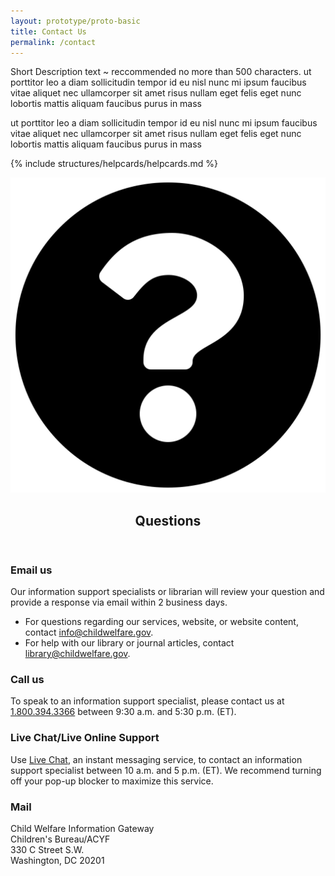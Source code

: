```yaml
---
layout: prototype/proto-basic
title: Contact Us
permalink: /contact
---
```

Short Description text ~ reccommended no more than 500 characters. ut porttitor leo a diam sollicitudin tempor id eu nisl nunc mi ipsum faucibus vitae aliquet nec ullamcorper sit amet risus nullam eget felis eget nunc lobortis mattis aliquam faucibus purus in mass

ut porttitor leo a diam sollicitudin tempor id eu nisl nunc mi ipsum faucibus vitae aliquet nec ullamcorper sit amet risus nullam eget felis eget nunc lobortis mattis aliquam faucibus purus in mass

{% include structures/helpcards/helpcards.md %}

<div class="usa-card__container icon-card">
    <header class="usa-card__header">
        <img src="/assets/img/prototype/question-circle.svg" >
        <h2 class="usa-card__heading">Questions</h2>
    </header>
    <div class="usa-card__body">
        <h3>Email us</h3>
        <p>Our information support specialists or librarian will review your question and provide a response via email within 2 business days.</p>
        <ul>
            <li>For questions regarding our services, website, or website  content, contact <a href="mailto:info@childwelfare.gov">info@childwelfare.gov</a>.</li>
            <li>For help with our library or journal articles, contact <a href="mailto:library@childwelfare.gov">library@childwelfare.gov</a>.</li>
        </ul>
        <h3>Call us</h3>
        <p>To speak to an information support specialist, please contact us at <a href="tel:1.800.394.3366">1.800.394.3366</a> between 9:30 a.m. and 5:30 p.m. (ET).</p>
        <h3>Live Chat/Live Online Support</h3>
        <p>Use <a href="">Live Chat</a>, an instant messaging service, to contact an information support specialist between 10 a.m. and 5 p.m. (ET). We recommend turning off your pop-up blocker to maximize this service.</p>
        <h3>Mail</h3>
        <p>Child Welfare Information Gateway <br/>
           Children's Bureau/ACYF <br/>
           330 C Street S.W. <br/>
           Washington, DC 20201</p>
    </div>
</div>